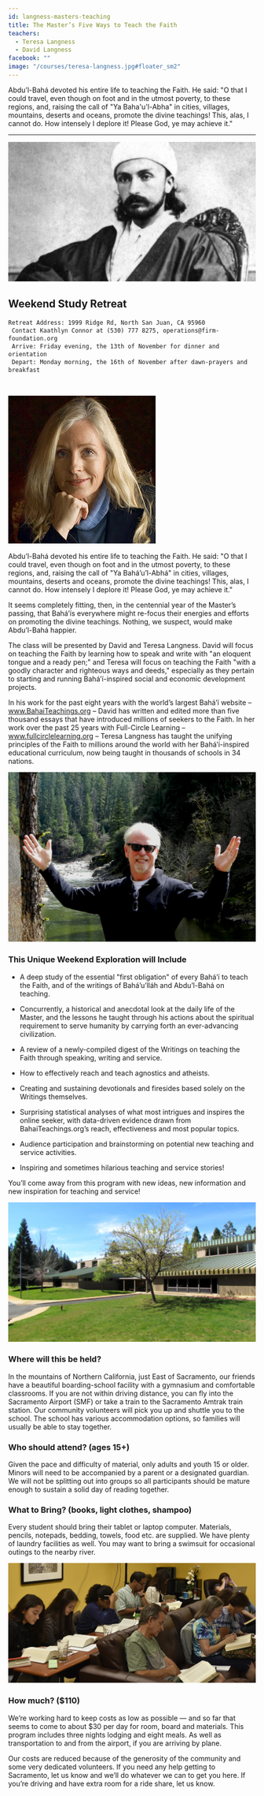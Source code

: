 ```yaml
---
id: langness-masters-teaching
title: The Master’s Five Ways to Teach the Faith
teachers:
  - Teresa Langness
  - David Langness
facebook: ""
image: "/courses/teresa-langness.jpg#floater_sm2"
---
```



Abdu’l-Bahá devoted his entire life to teaching the Faith. He said: "O that I could travel, even though on foot and in the utmost poverty, to these regions, and, raising the call of "Ya Baha'u'l-Abha" in cities, villages, mountains, deserts and oceans, promote the divine teachings! This, alas, I cannot do. How intensely I deplore it! Please God, ye may achieve it."

---


![temple](/courses/abdul-baha-young-wide.jpg#full)

## Weekend Study Retreat

```
Retreat Address: 1999 Ridge Rd, North San Juan, CA 95960
 Contact Kaathlyn Connor at (530) 777 8275, operations@firm-foundation.org
 Arrive: Friday evening, the 13th of November for dinner and orientation
 Depart: Monday morning, the 16th of November after dawn-prayers and breakfast
```

<br>

![temple front](/courses/teresa-langness.jpg#floater2)


Abdu’l-Bahá devoted his entire life to teaching the Faith. He said: "O that I could travel, even though on foot and in the utmost poverty, to these regions, and, raising the call of "Ya Bahá’u’l-Abhá" in cities, villages, mountains, deserts and oceans, promote the divine teachings! This, alas, I cannot do. How intensely I deplore it! Please God, ye may achieve it."

It seems completely fitting, then, in the centennial year of the Master’s passing, that Bahá’ís everywhere might re-focus their energies and efforts on promoting the divine teachings. Nothing, we suspect, would make Abdu’l-Bahá happier.

The class will be presented by David and Teresa Langness. David will focus on teaching the Faith by learning how to speak and write with "an eloquent tongue and a ready pen;" and Teresa will focus on teaching the Faith "with a goodly character and righteous ways and deeds," especially as they pertain to starting and running Bahá’í-inspired social and economic development projects.

In his work for the past eight years with the world’s largest Bahá’í website – www.BahaiTeachings.org – David has written and edited more than five thousand essays that  have introduced millions of seekers to the Faith. In her work over the past 25 years with Full-Circle Learning – www.fullcirclelearning.org – Teresa Langness has taught the unifying principles of the Faith to millions around the world with her Bahá’í-inspired educational curriculum, now being taught in thousands of schools in 34 nations.



![software with tablet of ahmad](/courses/david-langness.jpg#floater2)
### This Unique Weekend Exploration will Include

- A deep study of the essential "first obligation" of every Bahá’í to teach the Faith, and of the writings of Bahá’u’lláh and Abdu’l-Bahá on teaching.

- Concurrently, a historical and anecdotal look at the daily life of the Master, and the lessons he taught through his actions about the spiritual requirement to serve humanity by carrying forth an ever-advancing civilization.

- A review of a newly-compiled digest of the Writings on teaching the Faith through speaking, writing and service.

- How to effectively reach and teach agnostics and atheists.

- Creating and sustaining devotionals and firesides based solely on the Writings themselves.

- Surprising statistical analyses of what most intrigues and inspires the online seeker, with data-driven evidence drawn from BahaiTeachings.org’s reach, effectiveness and most popular topics.

- Audience participation and brainstorming on potential new teaching and service activities.

- Inspiring and sometimes hilarious teaching and service stories!

You’ll come away from this program with new ideas, new information and new inspiration for teaching and service!




![school front](/courses/school-front2.jpg#floater)
### Where will this be held?

In the mountains of Northern California, just East of Sacramento, our friends have a beautiful boarding-school facility with a gymnasium and comfortable classrooms. If you are not within driving distance, you can fly into the Sacramento Airport (SMF) or take a train to the Sacramento Amtrak train station. Our community volunteers will pick you up and shuttle you to the school. The school has various accommodation options, so families will usually be able to stay together.


### Who should attend? (ages 15+)

Given the pace and difficulty of material, only adults and youth 15 or older. Minors will need to be accompanied by a parent or a designated guardian. We will not be splitting out into groups so all participants should be mature enough to sustain a solid day of reading together.



### What to Bring? (books, light clothes, shampoo)

Every student should bring their tablet or laptop computer. Materials, pencils, notepads, bedding, towels, food etc. are supplied. We have plenty of laundry facilities as well. You may want to bring a swimsuit for occasional outings to the nearby river.


![library of arabic books](/db-challenge/db-banner-2019.jpg#floater)

### How much? ($110)

We’re working hard to keep costs as low as possible — and so far that seems to come to about $30 per day for room, board and materials. This program includes three nights lodging and eight meals. As well as transportation to and from the airport, if you are arriving by plane.

Our costs are reduced because of the generosity of the community and some very dedicated volunteers. If you need any help getting to Sacramento, let us know and we’ll do whatever we can to get you here. If you’re driving and have extra room for a ride share, let us know.

<br><br><br><br>
